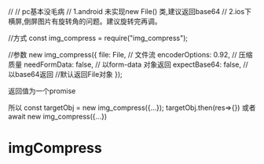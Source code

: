 // 
// pc基本没毛病
// 1.android 未实现new File() 类,建议返回base64
// 2.ios下横屏,倒屏图片有旋转角的问题。建议旋转完再调。



//方式
const img_compress = require("img_compress");

//参数
new img_compress({
        file: File, // 文件流
        encoderOptions: 0.92, // 压缩质量
        needFormData: false,  // 以form-data 对象返回
        expectBase64: false, //  以base64返回
        //默认返回File对象
 });

 返回值为一个promise

 所以 const targetObj  =  new img_compress({...}); targetObj.then(res=>{})
 或者 await new img_compress({...})
# imgCompress
